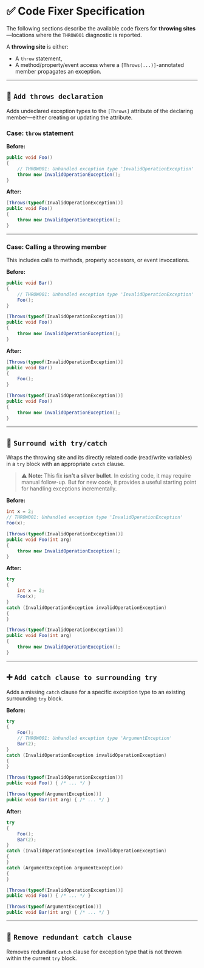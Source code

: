 # ✅ Code Fixer Specification

The following sections describe the available code fixers for **throwing sites**—locations where the `THROW001` diagnostic is reported.

A **throwing site** is either:

* A `throw` statement,
* A method/property/event access where a `[Throws(...)]`-annotated member propagates an exception.

---

## 🔧 `Add throws declaration`

Adds undeclared exception types to the `[Throws]` attribute of the declaring member—either creating or updating the attribute.

### Case: `throw` statement

**Before:**

```csharp
public void Foo()
{
    // THROW001: Unhandled exception type 'InvalidOperationException'
    throw new InvalidOperationException();
}
```

**After:**

```csharp
[Throws(typeof(InvalidOperationException))]
public void Foo()
{
    throw new InvalidOperationException();
}
```

---

### Case: Calling a throwing member

This includes calls to methods, property accessors, or event invocations.

**Before:**

```csharp
public void Bar()
{
    // THROW001: Unhandled exception type 'InvalidOperationException'
    Foo();
}

[Throws(typeof(InvalidOperationException))]
public void Foo()
{
    throw new InvalidOperationException();
}
```

**After:**

```csharp
[Throws(typeof(InvalidOperationException))]
public void Bar()
{
    Foo();
}

[Throws(typeof(InvalidOperationException))]
public void Foo()
{
    throw new InvalidOperationException();
}
```

---

## 🧯 `Surround with try/catch`

Wraps the throwing site and its directly related code (read/write variables) in a `try` block with an appropriate `catch` clause.

> ⚠️ **Note:**
> This fix **isn’t a silver bullet**. In existing code, it may require manual follow-up. But for new code, it provides a useful starting point for handling exceptions incrementally.

**Before:**

```csharp
int x = 2;
// THROW001: Unhandled exception type 'InvalidOperationException'
Foo(x);

[Throws(typeof(InvalidOperationException))]
public void Foo(int arg)
{
    throw new InvalidOperationException();
}
```

**After:**

```csharp
try
{
    int x = 2;
    Foo(x);
}
catch (InvalidOperationException invalidOperationException)
{
}

[Throws(typeof(InvalidOperationException))]
public void Foo(int arg)
{
    throw new InvalidOperationException();
}
```

---

## ➕ `Add catch clause to surrounding try`

Adds a missing `catch` clause for a specific exception type to an existing surrounding `try` block.

**Before:**

```csharp
try
{
    Foo();
    // THROW001: Unhandled exception type 'ArgumentException'
    Bar(2);
}
catch (InvalidOperationException invalidOperationException)
{
}

[Throws(typeof(InvalidOperationException))]
public void Foo() { /* ... */ }

[Throws(typeof(ArgumentException))]
public void Bar(int arg) { /* ... */ }
```

**After:**

```csharp
try
{
    Foo();
    Bar(2);
}
catch (InvalidOperationException invalidOperationException)
{
}
catch (ArgumentException argumentException)
{
}

[Throws(typeof(InvalidOperationException))]
public void Foo() { /* ... */ }

[Throws(typeof(ArgumentException))]
public void Bar(int arg) { /* ... */ }
```

---

## 🧹 `Remove redundant catch clause`

Removes redundant `catch` clause for exception type that is not thrown within the current `try` block.

